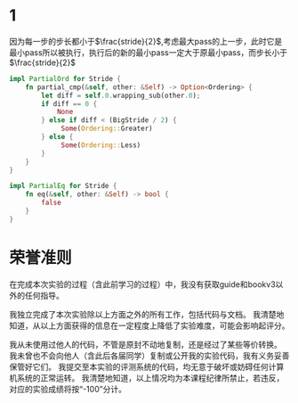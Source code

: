 # 1

因为每一步的步长都小于$\frac{stride}{2}$,考虑最大pass的上一步，此时它是最小pass所以被执行，执行后的新的最小pass一定大于原最小pass，而步长小于$\frac{stride}{2}$

```rust
impl PartialOrd for Stride {
    fn partial_cmp(&self, other: &Self) -> Option<Ordering> {
        let diff = self.0.wrapping_sub(other.0);
        if diff == 0 {
            None 
        } else if diff < (BigStride / 2) {
             Some(Ordering::Greater)
        } else {
             Some(Ordering::Less)
        }
    }
}

impl PartialEq for Stride {
    fn eq(&self, other: &Self) -> bool {
        false
    }
}
```

# 荣誉准则

在完成本次实验的过程（含此前学习的过程）中，我没有获取guide和bookv3以外的任何指导。 

我独立完成了本次实验除以上方面之外的所有工作，包括代码与文档。 我清楚地知道，从以上方面获得的信息在一定程度上降低了实验难度，可能会影响起评分。

我从未使用过他人的代码，不管是原封不动地复制，还是经过了某些等价转换。 我未曾也不会向他人（含此后各届同学）复制或公开我的实验代码，我有义务妥善保管好它们。 我提交至本实验的评测系统的代码，均无意于破坏或妨碍任何计算机系统的正常运转。 我清楚地知道，以上情况均为本课程纪律所禁止，若违反，对应的实验成绩将按“-100”分计。

